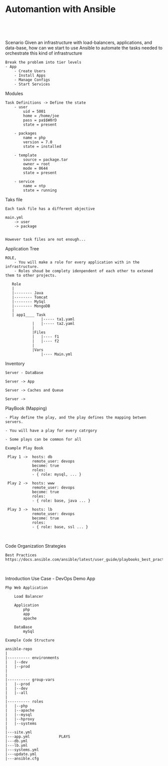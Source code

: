 <h1>
    Automantion with Ansible
</h1><br>
<p>
    

</p><br>
<p>
    Scenario
    Given an infrastructure with load-balancers,  applications, and data-base, how can we start to use Ansible to automate the tasks needed to orchestrate this kind of infrastructure
    
    Break the problem into tier levels
    - App
        - Create Users
        - Install Apps
        - Manage Configs
        - Start Services
    
Modules
    
    Task Definitions -> Define the state
        - user
            uid = 5001
            home = /home/joe
            pass = pa$$W0rD
            state = present
        
        - packages
            name = php
            version = 7.0
            state = installed
        
        - template
            source = package.tar
            owner = root
            mode = 0644
            state = present
        
        - service
            name = ntp
            state = running
            
Taks file
    
    Each task file has a different objective
    
    main.yml
        -> user
        -> package
        
        
    However task files are not enough...
    
Application Tree

    ROLE, 
        - You will make a role for every application with in the infrastructure. 
        - Roles shoud be complety idenpendent of each other to extened them to other projects.
   
       Role
       |
       |-------- Java
       |-------- Tomcat
       |-------- MySql
       |-------- MongoDB
       |
       | app1____ Task
                    |----- ta1.yaml
                |   |----- ta2.yaml
                |
                |Files
                |   |---- f1
                |   |---- f2
                |
                |Vars
                    |---- Main.yml
                
                
Inventory 
    
    Server - DataBase
    
    Server -> App
    
    Server -> Caches and Queue
    
    Server -> 
    
PlayBook (Mapping)
    
    - Play define the play, and the play defines the mapping betwen servers. 
    
    - You will have a play for every catrgory 
    
    - Some plays can be common for all 
    
    Example Play Book
    
     Play 1 ->  hosts: db
                remote_user: devops
                become: true
                roles:
                - { role: mysql, ... }
                
     Play 2 ->  hosts: www
                remote_user: devops
                become: true
                roles:
                - { role: base, java ... }
                
     Play 3 ->  hosts: lb
                remote_user: devops
                become: true
                roles:
                - { role: base, ssl ... }
</p><br>
<p>
Code Organization Strategies
    
    Best Practices https://docs.ansible.com/ansible/latest/user_guide/playbooks_best_practices.html
</p><br>
<p>
Introduction Use Case - DevOps Demo App

    Php Web Application
        
        Load Balancer
        
        Application
            php
            app
            apache
        
        DataBase
            mySql
            
    Example Code Structure
    
    ansible-repo
    |
    |---------- environments
    |   |--dev
    |   |--prod
    | 
    |
    |---------- group-vars
    |   |--prod
    |   |--dev
    |   |--all
    |
    |---------- roles
    |   |--php
    |   |--apache
    |   |--mysql
    |   |--hproxy
    |   |--systems
    |
    |---site.yml
    |---app.yml             PLAYS
    |---db.yml
    |---lb.yml
    |---systems.yml
    |---update.yml
    |---ansible.cfg
</p><br>




